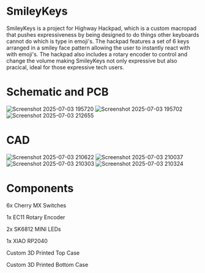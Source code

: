 # SmileyKeys
SmileyKeys is a project for Highway Hackpad, which is a custom macropad that pushes expressiveness by being designed to do things other keyboards cannot do which is type in emoji's. The hackpad features a set of 6 keys arranged in a smiley face pattern allowing the user to instantly react with with emoji's. The hackpad also includes a rotary encoder to control and change the volume making SmileyKeys not only expressive but also pracical, ideal for those expressive tech users. 
# Schematic and PCB
![Screenshot 2025-07-03 195720](https://github.com/user-attachments/assets/8c8f4cef-79ca-453b-bd03-da1a99a413ad)
![Screenshot 2025-07-03 195702](https://github.com/user-attachments/assets/be94ac73-aa33-409f-9d6c-40cef53af9b4)
![Screenshot 2025-07-03 212655](https://github.com/user-attachments/assets/05ef466b-7aa9-4401-b079-2b36f94317ef)
# CAD
![Screenshot 2025-07-03 210622](https://github.com/user-attachments/assets/93b32c3f-7734-4809-91bd-fb3ff1e8d2d5)
![Screenshot 2025-07-03 210037](https://github.com/user-attachments/assets/4bc79c8b-9939-45f3-a411-e3ccd1e79a84)
![Screenshot 2025-07-03 210303](https://github.com/user-attachments/assets/141e4a7a-d603-4dc1-b112-5f8317da99c1)
![Screenshot 2025-07-03 210324](https://github.com/user-attachments/assets/57b9c250-e5b4-4445-bfbc-88ec4383e2a2)
# Components
6x Cherry MX Switches

1x EC11 Rotary Encoder

2x SK6812 MINI LEDs

1x XIAO RP2040

Custom 3D Printed Top Case

Custom 3D Printed Bottom Case
